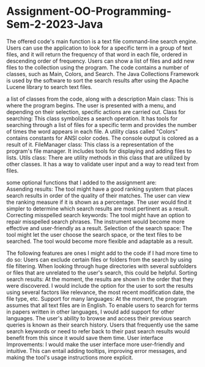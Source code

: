 # Assignment-OO-Programming-Sem-2-2023-Java

The offered code's main function is a text file command-line search engine. Users can use the application to look for a specific term in a group of text files, and it will return the frequency of that word in each file, ordered in descending order of frequency. Users can show a list of files and add new files to the collection using the program.
 The code contains a number of classes, such as Main, Colors, and Search. The Java Collections Framework is used by the software to sort the search results after using the Apache Lucene library to search text files.
 
a list of classes from the code, along with a description 
Main class: This is where the program begins. The user is presented with a menu, and depending on their selection, specific actions are carried out.
Class for searching: This class symbolizes a search operation. It has tools for searching through a list of files for a specific term and provides the number of times the word appears in each file.
A utility class called "Colors" contains constants for ANSI color codes. The console output is colored as a result of it.
FileManager class: This class is a representation of the program's file manager. It includes tools for displaying and adding files to lists.
Utils class: There are utility methods in this class that are utilized by other classes. It has a way to validate user input and a way to read text from files.

some optional functions that I added to the assignment are:
Assending results: The tool might have a good ranking system that places search results in order of the quality of their matches. The user can view the ranking measure if it is shown as a percentage. The user would find it simpler to determine which search results are most pertinent as a result.
Correcting misspelled search keywords: The tool might have an option to repair misspelled search phrases. The instrument would become more effective and user-friendly as a result.
Selection of the search space: The tool might let the user choose the search space, or the text files to be searched. The tool would become more flexible and adaptable as a result.

The following features are ones I might add to the code if I had more time to do so:
Users can exclude certain files or folders from the search by using file filtering. When looking through huge directories with several subfolders or files that are unrelated to the user's search, this could be helpful.
Sorting search results: At the moment, the results are shown in the order that they were discovered. I would include the option for the user to sort the results using several factors like relevance, the most recent modification date, the file type, etc.
Support for many languages: At the moment, the program assumes that all text files are in English. To enable users to search for terms in papers written in other languages, I would add support for other languages.
The user's ability to browse and access their previous search queries is known as their search history. Users that frequently use the same search keywords or need to refer back to their past search results would benefit from this since it would save them time.
User interface Improvements: I would make the user interface more user-friendly and intuitive. This can entail adding tooltips, improving error messages, and making the tool's usage instructions more explicit.
